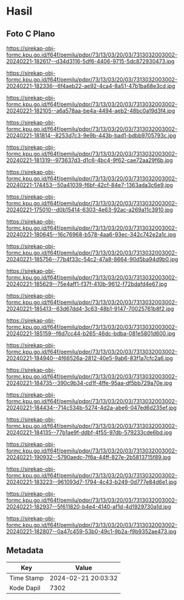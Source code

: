 # Hasil

## Foto C Plano

https://sirekap-obj-formc.kpu.go.id/f64f/pemilu/pdpr/73/13/03/20/03/7313032003002-20240221-182617--d34d3116-5df6-4406-9715-5dc872930473.jpg

https://sirekap-obj-formc.kpu.go.id/f64f/pemilu/pdpr/73/13/03/20/03/7313032003002-20240221-182336--6f4aeb22-ae92-4ca4-8a51-47b1ba68e3cd.jpg

https://sirekap-obj-formc.kpu.go.id/f64f/pemilu/pdpr/73/13/03/20/03/7313032003002-20240221-182105--a6a578aa-be4a-4494-aeb2-48bc0a19d3f4.jpg

https://sirekap-obj-formc.kpu.go.id/f64f/pemilu/pdpr/73/13/03/20/03/7313032003002-20240221-181814--8253d7c3-9e9b-443b-bad1-bdbb9705793c.jpg

https://sirekap-obj-formc.kpu.go.id/f64f/pemilu/pdpr/73/13/03/20/03/7313032003002-20240221-181319--973637d3-d1c6-4bc4-9f62-cae72aa29f6b.jpg

https://sirekap-obj-formc.kpu.go.id/f64f/pemilu/pdpr/73/13/03/20/03/7313032003002-20240221-174453--50a41039-f6bf-42cf-84e7-1363ada3c6e9.jpg

https://sirekap-obj-formc.kpu.go.id/f64f/pemilu/pdpr/73/13/03/20/03/7313032003002-20240221-175010--d0b15414-6303-4e63-92ac-a269a11c3910.jpg

https://sirekap-obj-formc.kpu.go.id/f64f/pemilu/pdpr/73/13/03/20/03/7313032003002-20240221-180645--16c76968-b578-4aa6-93ec-342c742e2a1c.jpg

https://sirekap-obj-formc.kpu.go.id/f64f/pemilu/pdpr/73/13/03/20/03/7313032003002-20240221-185756--77b4f33c-54c2-47a8-8664-90d5ba94d9b0.jpg

https://sirekap-obj-formc.kpu.go.id/f64f/pemilu/pdpr/73/13/03/20/03/7313032003002-20240221-185629--75e4aff1-f37f-410b-9612-f72bdafd4e67.jpg

https://sirekap-obj-formc.kpu.go.id/f64f/pemilu/pdpr/73/13/03/20/03/7313032003002-20240221-185413--63d67dd4-3c63-48b1-9147-70025761b8f2.jpg

https://sirekap-obj-formc.kpu.go.id/f64f/pemilu/pdpr/73/13/03/20/03/7313032003002-20240221-185159--f6d7cc44-b265-46dc-bdba-081e5801d600.jpg

https://sirekap-obj-formc.kpu.go.id/f64f/pemilu/pdpr/73/13/03/20/03/7313032003002-20240221-184940--4f66526a-2812-40e5-9ab6-83f1a7cfc2a6.jpg

https://sirekap-obj-formc.kpu.go.id/f64f/pemilu/pdpr/73/13/03/20/03/7313032003002-20240221-184735--390c9b34-cd1f-4ffe-95aa-df5bb729a70e.jpg

https://sirekap-obj-formc.kpu.go.id/f64f/pemilu/pdpr/73/13/03/20/03/7313032003002-20240221-184434--714c534b-5274-4d2a-abe6-047ed6d235ef.jpg

https://sirekap-obj-formc.kpu.go.id/f64f/pemilu/pdpr/73/13/03/20/03/7313032003002-20240221-184135--77b1ae9f-ddbf-4f55-97db-579233cde6bd.jpg

https://sirekap-obj-formc.kpu.go.id/f64f/pemilu/pdpr/73/13/03/20/03/7313032003002-20240221-190932--5790aedc-7f6a-44ff-827e-2b5813715f89.jpg

https://sirekap-obj-formc.kpu.go.id/f64f/pemilu/pdpr/73/13/03/20/03/7313032003002-20240221-183223--961093d7-1794-4c43-b249-0d777e84d6e1.jpg

https://sirekap-obj-formc.kpu.go.id/f64f/pemilu/pdpr/73/13/03/20/03/7313032003002-20240221-182937--5f611820-b4e4-4140-af1d-4d1929730a1d.jpg

https://sirekap-obj-formc.kpu.go.id/f64f/pemilu/pdpr/73/13/03/20/03/7313032003002-20240221-182807--0a47c459-53b0-49c1-9b2a-f9b9352ae473.jpg


## Metadata

| Key        | Value               |
| ---------- | ------------------- |
| Time Stamp | 2024-02-21 20:03:32 |
| Kode Dapil | 7302                |



